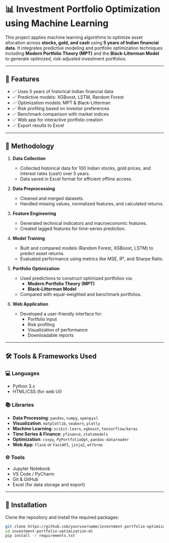 # 📊 Investment Portfolio Optimization using Machine Learning

This project applies machine learning algorithms to optimize asset allocation across **stocks, gold, and cash** using **5 years of Indian financial data**. It integrates predictive modeling and portfolio optimization techniques including **Modern Portfolio Theory (MPT)** and the **Black-Litterman Model** to generate optimized, risk-adjusted investment portfolios.

---

## 📌 Features

- ✅ Uses 5 years of historical Indian financial data
- ✅ Predictive models: XGBoost, LSTM, Random Forest
- ✅ Optimization models: MPT & Black-Litterman
- ✅ Risk profiling based on investor preferences
- ✅ Benchmark comparison with market indices
- ✅ Web app for interactive portfolio creation
- ✅ Export results to Excel

---

## 🧠 Methodology

1. **Data Collection**
   - Collected historical data for 100 Indian stocks, gold prices, and interest rates (cash) over 5 years.
   - Data saved in Excel format for efficient offline access.

2. **Data Preprocessing**
   - Cleaned and merged datasets.
   - Handled missing values, normalized features, and calculated returns.

3. **Feature Engineering**
   - Generated technical indicators and macroeconomic features.
   - Created lagged features for time-series prediction.

4. **Model Training**
   - Built and compared models (Random Forest, XGBoost, LSTM) to predict asset returns.
   - Evaluated performance using metrics like MSE, R², and Sharpe Ratio.

5. **Portfolio Optimization**
   - Used predictions to construct optimized portfolios via:
     - **Modern Portfolio Theory (MPT)**
     - **Black-Litterman Model**
   - Compared with equal-weighted and benchmark portfolios.

6. **Web Application**
   - Developed a user-friendly interface for:
     - Portfolio input
     - Risk profiling
     - Visualization of performance
     - Downloadable reports

---

## 🛠️ Tools & Frameworks Used

### 💻 Languages
- Python 3.x
- HTML/CSS (for web UI)

### 📚 Libraries
- **Data Processing**: `pandas`, `numpy`, `openpyxl`
- **Visualization**: `matplotlib`, `seaborn`, `plotly`
- **Machine Learning**: `scikit-learn`, `xgboost`, `tensorflow/keras`
- **Time Series & Finance**: `yfinance`, `statsmodels`
- **Optimization**: `cvxpy`, `PyPortfolioOpt`, `pandas-datareader`
- **Web App**: `Flask` or `FastAPI`, `jinja2`, `wtforms`

### ⚙️ Tools
- Jupyter Notebook
- VS Code / PyCharm
- Git & GitHub
- Excel (for data storage and export)

---

## 🚀 Installation

Clone the repository and install the required packages:

```bash
git clone https://github.com/yourusername/investment-portfolio-optimization-ml.git
cd investment-portfolio-optimization-ml
pip install -r requirements.txt
